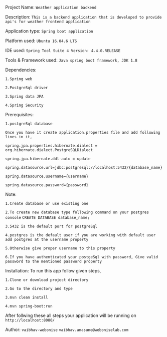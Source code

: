 Project Name: 
`Weather application backend`

Description: 
`This is a backend application that is developed to provide api's for weather frontend application`

Application type:
`Spring boot application`

Platform used: 
`Ubuntu 16.04.6 LTS`

IDE used: 
`Spring Tool Suite 4 Version: 4.4.0.RELEASE`

Tools & Framework used: 
`Java spring boot framework, JDK 1.8`

Dependencies:

`1.Spring web`

`2.PostgreSql driver`

`3.Spring data JPA`

`4.Spring Security`

Prerequisites: 

`1.postgreSql database`

`Once you have it create application.properties file and add following lines in it,`

`spring.jpa.properties.hibernate.dialect = org.hibernate.dialect.PostgreSQLDialect`

`spring.jpa.hibernate.ddl-auto = update`

`spring.datasource.url=jdbc:postgresql://localhost:5432/{database_name}`

`spring.datasource.username={username}`

`spring.datasource.password={password}`

Note:

`1.Create database or use existing one`

`2.To create new database type following command on your postgres console`
	`CREATE DATABASE database_name;`
	
`3.5432 is the default port for postgreSql`

`4.postgres is the default user if you are working with default user add postgres at the username property`

`5.Otherwise give proper username to this property`

`6.If you have authenticated your postgeSql with password, Give valid password to the mentioned password property`


Installation: To run this app follow given steps,

`1.Clone or download project directory`

`2.Go to the directory and type`

`3.mvn clean install`

`4.mvn spring-boot:run`

After follwing these all steps your application will be running on 
`http://localhost:8080/`

Author: 
`vaibhav-webonise`
`vaibhav.anasune@weboniselab.com`

